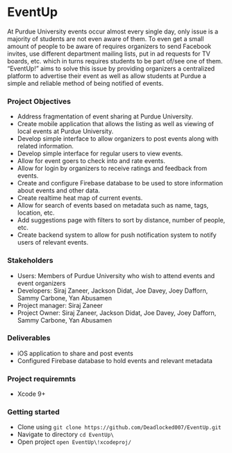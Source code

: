 # EventUp #
At Purdue University events occur almost every single day, only issue is a majority of students are not even aware of them. To even get a small amount of people to be aware of requires organizers to send Facebook invites, use different department mailing lists, put in ad requests for TV boards, etc. which in turns requires students to be part of/see one of them. “EventUp!” aims to solve this issue by providing organizers a centralized platform to advertise their event as well as allow students at Purdue a simple and reliable method of being notified of events.

### Project Objectives
- Address fragmentation of event sharing at Purdue University.
- Create mobile application that allows the listing as well as viewing of local events at Purdue University.
- Develop simple interface to allow organizers to post events along with related information.
- Develop simple interface for regular users to view events.
- Allow for event goers to check into and rate events.
- Allow for login by organizers to receive ratings and feedback from events.
- Create and configure Firebase database to be used to store information about events and other data.
- Create realtime heat map of current events.
- Allow for search of events based on metadata such as name, tags, location, etc.
- Add suggestions page with filters to sort by distance, number of people, etc.
- Create backend system to allow for push notification system to notify users of relevant events.

### Stakeholders
- Users: Members of Purdue University who wish to attend events and event organizers
- Developers: Siraj Zaneer, Jackson Didat, Joe Davey, Joey Dafforn, Sammy Carbone, Yan Abusamen
- Project manager: Siraj Zaneer
- Project Owner: Siraj Zaneer, Jackson Didat, Joe Davey, Joey Dafforn, Sammy Carbone, Yan Abusamen

### Deliverables
- iOS application to share and post events
- Configured Firebase database to hold events and relevant metadata

### Project requiremnts
- Xcode 9+

### Getting started
- Clone using `git clone https://github.com/Deadlocked007/EventUp.git`
- Navigate to directory `cd EventUp\`
- Open project `open EventUp\!xcodeproj/`
